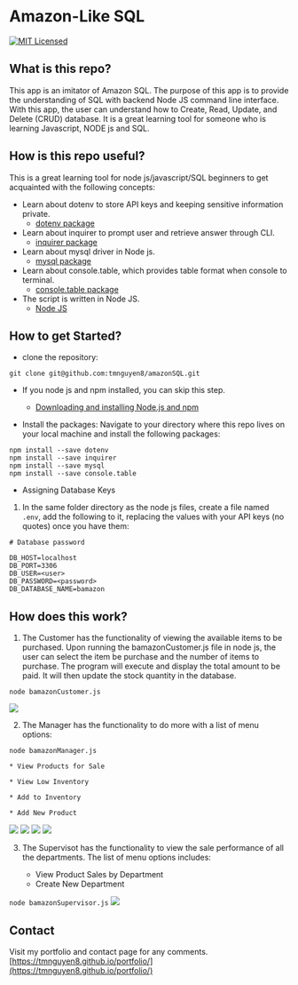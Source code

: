 # Amazon-Like SQL
[![MIT Licensed](https://img.shields.io/badge/license-MIT-blue.svg)](LICENSE)


## What is this repo?
This app is an imitator of Amazon SQL. The purpose of this app is to provide the understanding of SQL with backend Node JS command line interface. With this app, the user can understand how to Create, Read, Update, and Delete (CRUD) database. It is a great learning tool for someone who is learning Javascript, NODE js and SQL.

## How is this repo useful?
This is a great learning tool for node js/javascript/SQL beginners to get acquainted with the following concepts:
  * Learn about dotenv to store API keys and keeping sensitive information private.
    * [dotenv package](https://www.npmjs.com/package/dotenv)
  * Learn about inquirer to prompt user and retrieve answer through CLI.
    * [inquirer package](https://www.npmjs.com/package/inquirer)
  * Learn about mysql driver in Node js. 
    * [mysql package](https://www.npmjs.com/package/mysql)
  * Learn about console.table, which provides table format when console to terminal.
    * [console.table package](https://www.npmjs.com/package/console.table)
  * The script is written in Node JS.
    * [Node JS](https://nodejs.org/en/)


## How to get Started?
* clone the repository:
```git
git clone git@github.com:tmnguyen8/amazonSQL.git
```
* If you node js and npm installed, you can skip this step.
  * [Downloading and installing Node.js and npm](https://docs.npmjs.com/downloading-and-installing-node-js-and-npm)

* Install the packages:
Navigate to your directory where this repo lives on your local machine and install the following packages:
```git
npm install --save dotenv
npm install --save inquirer
npm install --save mysql
npm install --save console.table
```
* Assigning Database Keys
1. In the same folder directory as the node js files, create a file named ```.env```, add the following to it, replacing the values with your API keys (no quotes) once you have them:
```git
# Database password

DB_HOST=localhost
DB_PORT=3306
DB_USER=<user>
DB_PASSWORD=<password>
DB_DATABASE_NAME=bamazon
```
## How does this work?
1. The Customer has the functionality of viewing the available items to be purchased. Upon running the bamazonCustomer.js file in node js, the user can select the item be purchase and the number of items to purchase. The program will execute and display the total amount to be paid. It will then update the stock quantity in the database.

 ```node bamazonCustomer.js```

 ![](./assets/gif/customer1.gif)

2. The Manager has the functionality to do more with a list of menu options:

 ```node bamazonManager.js```

    * View Products for Sale

    * View Low Inventory

    * Add to Inventory

    * Add New Product
  ![](./assets/gif/manager1.gif)
  ![](./assets/gif/manager2.gif)
  ![](./assets/gif/manager3.gif)
  ![](./assets/gif/manager4.gif)

3. The Supervisot has the functionality to view the sale performance of all the departments. The list of menu options includes:

   * View Product Sales by Department
   * Create New Department

 ```node bamazonSupervisor.js```
  ![](./assets/gif/supervisor1.gif)


## Contact

Visit my portfolio and contact page for any comments.
[https://tmnguyen8.github.io/portfolio/](https://tmnguyen8.github.io/portfolio/)


